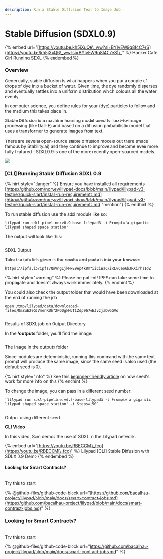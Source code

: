 ```yaml
---
description: Run a Stable Diffusion Text to Image Job
---
```


# Stable Diffusion (SDXL0.9)

\{% embed url="[https://youtu.be/kh5jXuQ6\_ww?si=BYIvEW9q8I4C7eS](https://youtu.be/kh5jXuQ6\_ww?si=BYIvEW9q8I4C7eS)\_" %\} Hacker Cafe Girl Running SDXL \{% endembed %\}

### Overview

Generically, stable diffusion is what happens when you put a couple of drops of dye into a bucket of water. Given time, the dye randomly disperses and eventually settles into a uniform distribution which colours all the water evenly

In computer science, you define rules for your (dye) particles to follow and the medium this takes place in.

Stable Diffusion is a machine learning model used for text-to-image processing (like Dall-E) and based on a diffusion probabilistic model that uses a transformer to generate images from text.\
\
There are several open-source stable diffusion models out there (made famous by Stability.ai) and they continue to improve and become even more fully featured - SDXL0.9 is one of the more recently open-sourced models.

[![](https://camo.githubusercontent.com/a9308bedc05cdffeeaf002840afb1be8a030889558ab12f841bfd0d25493e8fb/68747470733a2f2f6c68352e676f6f676c6575736572636f6e74656e742e636f6d2f6569622d7a2d317239695a7978754172595f327a2d4e685076344f5079464143704646362d5f6e576647616f446c593935384e62503566526370554e747a756564574d5f486d72794637614a706c417469516d33657a65565f6355555136397356314d597976636b707454426d494561776e535a69766e456238423869664954597767485f6b334549534c6a535779304a624d3979324a6654673d7332303438)](https://camo.githubusercontent.com/a9308bedc05cdffeeaf002840afb1be8a030889558ab12f841bfd0d25493e8fb/68747470733a2f2f6c68352e676f6f676c6575736572636f6e74656e742e636f6d2f6569622d7a2d317239695a7978754172595f327a2d4e685076344f5079464143704646362d5f6e576647616f446c593935384e62503566526370554e747a756564574d5f486d72794637614a706c417469516d33657a65565f6355555136397356314d597976636b707454426d494561776e535a69766e456238423869664954597767485f6b334549534c6a535779304a624d3979324a6654673d7332303438)

### \[CLI] Running Stable Diffusion SDXL 0.9

\{% hint style="danger" %\} Ensure you have installed all requirements [https://github.com/noryev/lilypad-docs/blob/main/lilypad/lilypad-v3-testnet/quick-start/install-run-requirements.md](https://github.com/noryev/lilypad-docs/blob/main/lilypad/lilypad-v3-testnet/quick-start/install-run-requirements.md "mention") \{% endhint %\}

To run stable diffusion use the sdxl module like so:

```
lilypad run sdxl-pipeline:v0.9-base-lilypad3 -i Prompt='a gigantic lilypad shaped space station'
```

The output will look like this:

<figure><img src="https://github.com/noryev/lilypad-docs/raw/main/lilypad/.gitbook/assets/sdxl_execution.png" alt=""><figcaption></figcaption></figure>

SDXL Output

Take the ipfs link given in the results and paste it into your browser:

```
https://ipfs.io/ipfs/QmVng1jkMxE9ep4k8mYiiCiWaCRiRLvCeo6bJRXirhz1dZ
```

\{% hint style="warning" %\} Please be patient! IPFS can take some time to propagate and doesn't always work immediately. \{% endhint %\}

You could also check the output folder that would have been downloaded at the end of running the job

```
open /tmp/lilypad/data/downloaded-files/QmZuE29GJVmenRUh72FQDgkMUT1Zdp967oEJvzjaDwGGVo
```

<figure><img src="https://github.com/noryev/lilypad-docs/raw/main/lilypad/.gitbook/assets/sdxl_output.png" alt=""><figcaption></figcaption></figure>

Results of SDXL job on Output Directory

In the **/outputs** folder, you'll find the image:

<figure><img src="https://github.com/noryev/lilypad-docs/raw/main/lilypad/.gitbook/assets/sdxl_result_output.png" alt=""><figcaption></figcaption></figure>

The Image in the outputs folder

Since modules are deterministic, running this command with the same text prompt will produce the same image, since the same seed is also used (the default seed is 0).

\{% hint style="info" %\} See this [beginner-friendly article](https://aituts.com/stable-diffusion-seed/) on how seed's work for more info on this \{% endhint %\}

To change the image, you can pass in a different seed number:

```
`lilypad run sdxl-pipeline:v0.9-base-lilypad3 -i Prompt='a gigantic lilypad shaped space station' -i Steps=150` 
```

<figure><img src="https://github.com/noryev/lilypad-docs/raw/main/lilypad/.gitbook/assets/sdxl_result_output2.png" alt=""><figcaption></figcaption></figure>

Output using different seed.

**CLI Video**

In this video, Sam demos the use of SDXL in the Lilypad network.

\{% embed url="[https://youtu.be/RBECCMl\_fco](https://youtu.be/RBECCMl\_fco)" %\} Lilypad \[CLI] Stable Diffusion with SDLX 0.9 Demo \{% endembed %\}

#### Looking for Smart Contracts?

\
Try this to start!

\{% @github-files/github-code-block url="[https://github.com/bacalhau-project/lilypad/blob/main/docs/smart-contract-jobs.md](https://github.com/bacalhau-project/lilypad/blob/main/docs/smart-contract-jobs.md)" %\}

### Looking for Smart Contracts?

\
Try this to start!

{% @github-files/github-code-block url="https://github.com/bacalhau-project/lilypad/blob/main/docs/smart-contract-jobs.md" %}

